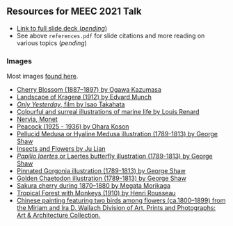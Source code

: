 ## Resources for MEEC 2021 Talk

+ [Link to full slide deck (_pending_)]()
+ See above `references.pdf` for slide citations and more reading on various topics (_pending_)

### Images

Most images [found here](https://www.rawpixel.com/category/53/public-domain).

+ [Cherry Blossom (1887–1897) by Ogawa Kazumasa](https://www.rawpixel.com/image/523356/free-illustration-image-sakura-cherry-blossom-ogawa-kazumasa)
+ [Landscape of Kragerø (1912) by Edvard Munch](https://www.rawpixel.com/image/2043769/landscape-kragero)
+ [_Only Yesterday_, film by Isao Takahata](https://static01.nyt.com/images/2017/10/15/arts/15GHIBLI-RANKING-ONLY/15GHIBLI-RANKING-ONLY-jumbo.jpg)
+ [Colourful and surreal illustrations of marine life by Louis Renard](https://www.rawpixel.com/image/260958/free-illustration-image-loui-renard-fish-indonesia)
+ [Nervia, Monet]()
+ [Peacock (1925 - 1936) by Ohara Koson](https://www.rawpixel.com/image/436666/beautiful-peacock)
+ [Pellucid Medusa or Hyaline Medusa illustration (1789-1813) by George Shaw](https://www.rawpixel.com/image/386843/free-illustration-image-jellyfish-medusa-george-shaw)
+ [Insects and Flowers by Ju Lian](https://www.rawpixel.com/image/2035441/insects-and-flowers-lian)
+ [_Papilio laertes_ or Laertes butterfly illustration (1789-1813) by George Shaw ](https://www.rawpixel.com/image/386358/free-illustration-image-butterfly-butterflies-public-domain-background)
+ [Pinnated Gorgonia illustration (1789-1813) by George Shaw ](https://www.rawpixel.com/image/386751/free-illustration-image-coral-coral-illustrations-coral-vintage)
+ [Golden Chaetodon illustration (1789-1813) by George Shaw](https://www.rawpixel.com/image/386308/free-illustration-image-fish-george-shaw-1800s-public-domain)
+ [Sakura cherry during 1870–1880 by Megata Morikaga](https://www.rawpixel.com/image/2801621/free-illustration-image-cherry-blossom-flower-japanese)
+ [Tropical Forest with Monkeys (1910) by Henri Rousseau](https://www.rawpixel.com/image/1054554/post-impressionism-artwork-henri-rousseau#eyJkYXRhIjp7ImtleXMiOiJuYXR1cmUiLCJwYWdlIjoyLCJzb3J0IjoiY3VyYXRlZCIsImZyZWVjYzAiOiIxIiwiY3VycmVudF91cmwiOiIvc2VhcmNoL25hdHVyZT9zb3J0PWN1cmF0ZWQmZnJlZWNjMD0xJnBhZ2U9MSIsInBhZ2VzaXplIjoxMDAsInNvcnRlZEtleXMiOiJuYXR1cmUifSwicG9zIjoxM30=)
+ [Chinese painting featuring two birds among flowers (ca.1800–1899) from the Miriam and Ira D. Wallach Division of Art, Prints and Photographs: Art & Architecture Collection.](https://www.rawpixel.com/image/544853/free-illustration-image-chinese-landscape-flower)
